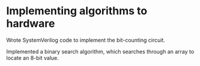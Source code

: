 # Implementing algorithms to hardware

Wrote SystemVerilog code to implement the bit-counting circuit.

Implemented a binary search algorithm, which searches through an array to locate an 8-bit
value.
